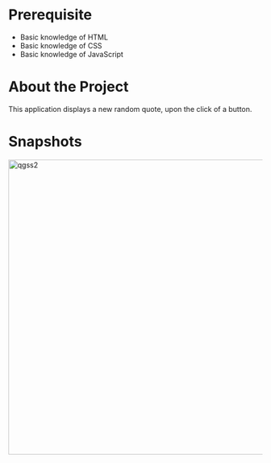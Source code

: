 # Prerequisite

* Basic knowledge of HTML
* Basic knowledge of CSS
* Basic knowledge of JavaScript

# About the Project

This application displays a new random quote, upon the click of a button. 

# Snapshots
<img width="586" alt="qgss2" src="https://user-images.githubusercontent.com/104501858/187386017-6d4902dd-72c5-4ba0-9c9c-26470bc6ea8f.png">
